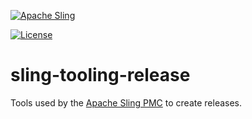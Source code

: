 [![Apache Sling](https://sling.apache.org/res/logos/sling.png)](https://sling.apache.org)

 [![License](https://img.shields.io/badge/License-Apache%202.0-blue.svg)](https://www.apache.org/licenses/LICENSE-2.0)

# sling-tooling-release

Tools used by the [Apache Sling PMC](http://sling.apache.org) to create releases.
